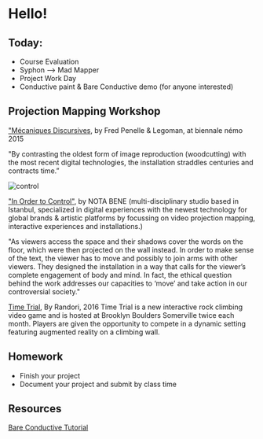 # Hello!

## Today:
- Course Evaluation
- Syphon --> Mad Mapper
- Project Work Day
- Conductive paint & Bare Conductive demo (for anyone interested)

## Projection Mapping Workshop

["Mécaniques Discursives](https://vimeo.com/153668027), by Fred Penelle & Legoman, at biennale némo 2015

"By contrasting the oldest form of image reproduction (woodcutting) with the most recent digital technologies, the installation straddles centuries and contracts time.”


![control](https://static1.squarespace.com/static/54ec5140e4b05860a479cf72/54f1dc91e4b02d9040daa0dd/54f1dde8e4b0c3d27ffddaf3/1425137130136/inordertocontrol_001.jpg?format=2500w)

["In Order to Control"](http://www.notabenevisual.com/#/works/in-order-to-control/), by NOTA BENE (multi-disciplinary studio based in Istanbul, specialized in digital experiences with the newest technology for global brands & artistic platforms by focussing on video projection mapping, interactive experiences and installations.)

"As viewers access the space and their shadows cover the words on the floor, which were then projected on the wall instead. In order to make sense of the text, the viewer has to move and possibly to join arms with other viewers.
They designed the installation in a way that calls for the viewer’s complete engagement of body and mind. In fact, the ethical question behind the work addresses our capacities to ‘move’ and take action in our controversial society."

[Time Trial](https://www.youtube.com/watch?v=oI7kLrpoqMs), By Randori, 2016
Time Trial is a new interactive rock climbing video game and is hosted at Brooklyn Boulders Somerville twice each month. Players are given the opportunity to compete in a dynamic setting featuring augmented reality on a climbing wall.

## Homework

- Finish your project
- Document your project and submit by class time

## Resources
[Bare Conductive Tutorial](https://www.bareconductive.com/make/touch-board-projection-mapping/?utm_source=make&utm_medium=sm&utm_campaign=TB_projection%20mapping)

